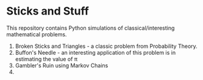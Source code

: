 # Sticks and Stuff

This repository contains Python simulations of classical/interesting mathematical problems. 

1. Broken Sticks and Triangles - a classic problem from Probability Theory.
2. Buffon's Needle - an interesting application of this problem is in estimating the value of π 
3. Gambler's Ruin using Markov Chains
4. 
